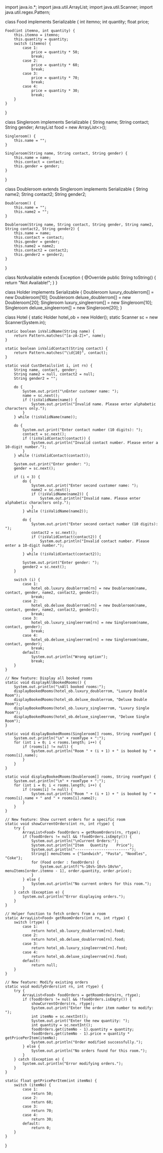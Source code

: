 import java.io.*;
import java.util.ArrayList;
import java.util.Scanner;
import java.util.regex.Pattern;

class Food implements Serializable {
    int itemno;
    int quantity;
    float price;

    Food(int itemno, int quantity) {
        this.itemno = itemno;
        this.quantity = quantity;
        switch (itemno) {
            case 1:
                price = quantity * 50;
                break;
            case 2:
                price = quantity * 60;
                break;
            case 3:
                price = quantity * 70;
                break;
            case 4:
                price = quantity * 30;
                break;
        }
    }
}

class Singleroom implements Serializable {
    String name;
    String contact;
    String gender;
    ArrayList<Food> food = new ArrayList<>();

    Singleroom() {
        this.name = "";
    }

    Singleroom(String name, String contact, String gender) {
        this.name = name;
        this.contact = contact;
        this.gender = gender;
    }
}

class Doubleroom extends Singleroom implements Serializable {
    String name2;
    String contact2;
    String gender2;

    Doubleroom() {
        this.name = "";
        this.name2 = "";
    }

    Doubleroom(String name, String contact, String gender, String name2, String contact2, String gender2) {
        this.name = name;
        this.contact = contact;
        this.gender = gender;
        this.name2 = name2;
        this.contact2 = contact2;
        this.gender2 = gender2;
    }
}

class NotAvailable extends Exception {
    @Override
    public String toString() {
        return "Not Available!";
    }
}

class Holder implements Serializable {
    Doubleroom luxury_doublerrom[] = new Doubleroom[10];
    Doubleroom deluxe_doublerrom[] = new Doubleroom[20];
    Singleroom luxury_singleerrom[] = new Singleroom[10];
    Singleroom deluxe_singleerrom[] = new Singleroom[20];
}

class Hotel {
    static Holder hotel_ob = new Holder();
    static Scanner sc = new Scanner(System.in);

    static boolean isValidName(String name) {
        return Pattern.matches("[a-zA-Z]+", name);
    }

    static boolean isValidContact(String contact) {
        return Pattern.matches("\\d{10}", contact);
    }

    static void CustDetails(int i, int rn) {
        String name, contact, gender;
        String name2 = null, contact2 = null;
        String gender2 = "";

        do {
            System.out.print("\nEnter customer name: ");
            name = sc.next();
            if (!isValidName(name)) {
                System.out.println("Invalid name. Please enter alphabetic characters only.");
            }
        } while (!isValidName(name));

        do {
            System.out.print("Enter contact number (10 digits): ");
            contact = sc.next();
            if (!isValidContact(contact)) {
                System.out.println("Invalid contact number. Please enter a 10-digit number.");
            }
        } while (!isValidContact(contact));

        System.out.print("Enter gender: ");
        gender = sc.next();

        if (i < 3) {
            do {
                System.out.print("Enter second customer name: ");
                name2 = sc.next();
                if (!isValidName(name2)) {
                    System.out.println("Invalid name. Please enter alphabetic characters only.");
                }
            } while (!isValidName(name2));

            do {
                System.out.print("Enter second contact number (10 digits): ");
                contact2 = sc.next();
                if (!isValidContact(contact2)) {
                    System.out.println("Invalid contact number. Please enter a 10-digit number.");
                }
            } while (!isValidContact(contact2));

            System.out.print("Enter gender: ");
            gender2 = sc.next();
        }

        switch (i) {
            case 1:
                hotel_ob.luxury_doublerrom[rn] = new Doubleroom(name, contact, gender, name2, contact2, gender2);
                break;
            case 2:
                hotel_ob.deluxe_doublerrom[rn] = new Doubleroom(name, contact, gender, name2, contact2, gender2);
                break;
            case 3:
                hotel_ob.luxury_singleerrom[rn] = new Singleroom(name, contact, gender);
                break;
            case 4:
                hotel_ob.deluxe_singleerrom[rn] = new Singleroom(name, contact, gender);
                break;
            default:
                System.out.println("Wrong option");
                break;
        }
    }

    // New feature: Display all booked rooms
    static void displayAllBookedRooms() {
        System.out.println("\nAll booked rooms:");
        displayBookedRooms(hotel_ob.luxury_doublerrom, "Luxury Double Room");
        displayBookedRooms(hotel_ob.deluxe_doublerrom, "Deluxe Double Room");
        displayBookedRooms(hotel_ob.luxury_singleerrom, "Luxury Single Room");
        displayBookedRooms(hotel_ob.deluxe_singleerrom, "Deluxe Single Room");
    }

    static void displayBookedRooms(Singleroom[] rooms, String roomType) {
        System.out.println("\n" + roomType + ":");
        for (int i = 0; i < rooms.length; i++) {
            if (rooms[i] != null) {
                System.out.println("Room " + (i + 1) + " is booked by " + rooms[i].name);
            }
        }
    }

    static void displayBookedRooms(Doubleroom[] rooms, String roomType) {
        System.out.println("\n" + roomType + ":");
        for (int i = 0; i < rooms.length; i++) {
            if (rooms[i] != null) {
                System.out.println("Room " + (i + 1) + " is booked by " + rooms[i].name + " and " + rooms[i].name2);
            }
        }
    }

    // New feature: Show current orders for a specific room
    static void showCurrentOrders(int rn, int rtype) {
        try {
            ArrayList<Food> foodOrders = getRoomOrders(rn, rtype);
            if (foodOrders != null && !foodOrders.isEmpty()) {
                System.out.println("\nCurrent Orders:");
                System.out.println("Item   Quantity    Price");
                System.out.println("-------------------------");
                String[] menuItems = {"Sandwich", "Pasta", "Noodles", "Coke"};
                for (Food order : foodOrders) {
                    System.out.printf("%-10s%-10s%-10s%n", menuItems[order.itemno - 1], order.quantity, order.price);
                }
            } else {
                System.out.println("No current orders for this room.");
            }
        } catch (Exception e) {
            System.out.println("Error displaying orders.");
        }
    }

    // Helper function to fetch orders from a room
    static ArrayList<Food> getRoomOrders(int rn, int rtype) {
        switch (rtype) {
            case 1:
                return hotel_ob.luxury_doublerrom[rn].food;
            case 2:
                return hotel_ob.deluxe_doublerrom[rn].food;
            case 3:
                return hotel_ob.luxury_singleerrom[rn].food;
            case 4:
                return hotel_ob.deluxe_singleerrom[rn].food;
            default:
                return null;
        }
    }

    // New feature: Modify existing orders
    static void modifyOrders(int rn, int rtype) {
        try {
            ArrayList<Food> foodOrders = getRoomOrders(rn, rtype);
            if (foodOrders != null && !foodOrders.isEmpty()) {
                showCurrentOrders(rn, rtype);
                System.out.print("Enter the order item number to modify: ");
                int itemNo = sc.nextInt();
                System.out.print("Enter the new quantity: ");
                int quantity = sc.nextInt();
                foodOrders.get(itemNo - 1).quantity = quantity;
                foodOrders.get(itemNo - 1).price = quantity * getPricePerItem(itemNo);
                System.out.println("Order modified successfully.");
            } else {
                System.out.println("No orders found for this room.");
            }
        } catch (Exception e) {
            System.out.println("Error modifying orders.");
        }
    }

    static float getPricePerItem(int itemNo) {
        switch (itemNo) {
            case 1:
                return 50;
            case 2:
                return 60;
            case 3:
                return 70;
            case 4:
                return 30;
            default:
                return 0;
        }
    }
}
